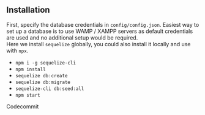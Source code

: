 ## Installation

First, specify the database credentials in `config/config.json`. Easiest way to set up a database is to use WAMP / XAMPP servers as default credentials are used and no additional setup would be required.  
Here we install `sequelize` globally, you could also install it locally and use with `npx`.

- `npm i -g sequelize-cli`
- `npm install`
- `sequelize db:create`
- `sequelize db:migrate`
- `sequelize-cli db:seed:all`
- `npm start`

Codecommit